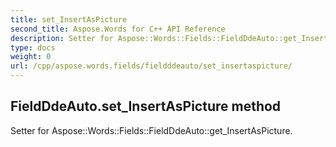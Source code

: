 ```yaml
---
title: set_InsertAsPicture
second_title: Aspose.Words for C++ API Reference
description: Setter for Aspose::Words::Fields::FieldDdeAuto::get_InsertAsPicture. 
type: docs
weight: 0
url: /cpp/aspose.words.fields/fieldddeauto/set_insertaspicture/
---
```

## FieldDdeAuto.set_InsertAsPicture method


Setter for Aspose::Words::Fields::FieldDdeAuto::get_InsertAsPicture. 

